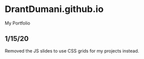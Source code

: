 # DrantDumani.github.io
My Portfolio

1/15/20
---
Removed the JS slides to use CSS grids for my projects instead.
